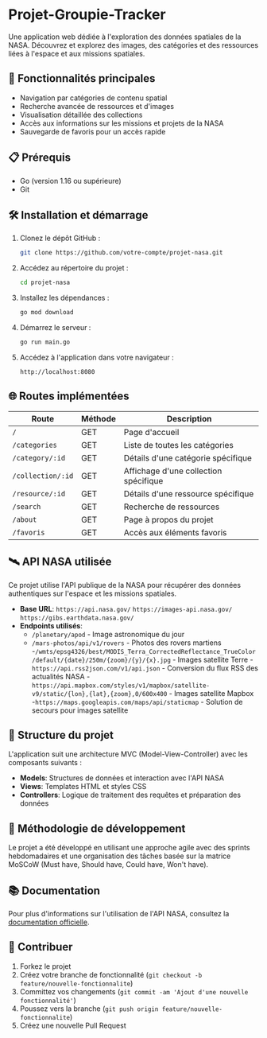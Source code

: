 # Projet-Groupie-Tracker

Une application web dédiée à l'exploration des données spatiales de la NASA. Découvrez et explorez des images, des catégories et des ressources liées à l'espace et aux missions spatiales.



## 🚀 Fonctionnalités principales

- Navigation par catégories de contenu spatial
- Recherche avancée de ressources et d'images
- Visualisation détaillée des collections
- Accès aux informations sur les missions et projets de la NASA
- Sauvegarde de favoris pour un accès rapide

## 📋 Prérequis

- Go (version 1.16 ou supérieure)
- Git

## 🛠️ Installation et démarrage

1. Clonez le dépôt GitHub :
   ```bash
   git clone https://github.com/votre-compte/projet-nasa.git
   ```

2. Accédez au répertoire du projet :
   ```bash
   cd projet-nasa
   ```

3. Installez les dépendances :
   ```bash
   go mod download
   ```

4. Démarrez le serveur :
   ```bash
   go run main.go
   ```

5. Accédez à l'application dans votre navigateur :
   ```
   http://localhost:8080
   ```

## 🌐 Routes implémentées

| Route | Méthode | Description |
|-------|---------|-------------|
| `/` | GET | Page d'accueil |
| `/categories` | GET | Liste de toutes les catégories |
| `/category/:id` | GET | Détails d'une catégorie spécifique |
| `/collection/:id` | GET | Affichage d'une collection spécifique |
| `/resource/:id` | GET | Détails d'une ressource spécifique |
| `/search` | GET | Recherche de ressources |
| `/about` | GET | Page à propos du projet |
| `/favoris` | GET | Accès aux éléments favoris |

## 🛰️ API NASA utilisée

Ce projet utilise l'API publique de la NASA pour récupérer des données authentiques sur l'espace et les missions spatiales.

- **Base URL**: `https://api.nasa.gov/` `https://images-api.nasa.gov/` `https://gibs.earthdata.nasa.gov/`
- **Endpoints utilisés**:
  - `/planetary/apod` - Image astronomique du jour
  - `/mars-photos/api/v1/rovers` - Photos des rovers martiens
  -`/wmts/epsg4326/best/MODIS_Terra_CorrectedReflectance_TrueColor/default/{date}/250m/{zoom}/{y}/{x}.jpg` - Images satellite Terre
  -`https://api.rss2json.com/v1/api.json` - Conversion du flux RSS des actualités NASA
  -`https://api.mapbox.com/styles/v1/mapbox/satellite-v9/static/{lon},{lat},{zoom},0/600x400` - Images satellite Mapbox
  -`https://maps.googleapis.com/maps/api/staticmap` - Solution de secours pour images satellite
## 👥 Structure du projet

L'application suit une architecture MVC (Model-View-Controller) avec les composants suivants :

- **Models**: Structures de données et interaction avec l'API NASA
- **Views**: Templates HTML et styles CSS
- **Controllers**: Logique de traitement des requêtes et préparation des données

## 📅 Méthodologie de développement

Le projet a été développé en utilisant une approche agile avec des sprints hebdomadaires et une organisation des tâches basée sur la matrice MoSCoW (Must have, Should have, Could have, Won't have).


## 📚 Documentation

Pour plus d'informations sur l'utilisation de l'API NASA, consultez la [documentation officielle](https://api.nasa.gov/).

## 🤝 Contribuer

1. Forkez le projet
2. Créez votre branche de fonctionnalité (`git checkout -b feature/nouvelle-fonctionnalite`)
3. Committez vos changements (`git commit -am 'Ajout d'une nouvelle fonctionnalité'`)
4. Poussez vers la branche (`git push origin feature/nouvelle-fonctionnalite`)
5. Créez une nouvelle Pull Request

